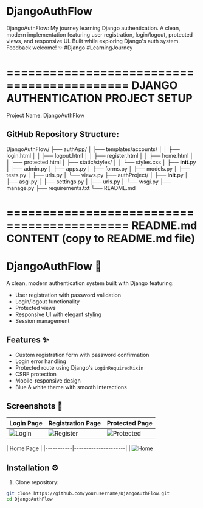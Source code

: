 # DjangoAuthFlow
 DjangoAuthFlow: My journey learning Django authentication. A clean, modern implementation featuring user registration, login/logout, protected views, and responsive UI. Built while exploring Django's auth system. Feedback welcome! ✨ #Django #LearningJourney

===========================================
DJANGO AUTHENTICATION PROJECT SETUP
===========================================

Project Name: DjangoAuthFlow

GitHub Repository Structure:
----------------------------
DjangoAuthFlow/
├── authApp/
│   ├── templates/accounts/
│   │   ├── login.html
│   │   ├── logout.html
│   │   ├── register.html
│   │   ├── home.html
│   │   └── protected.html
│   ├── static/styles/
│   │   └── styles.css
│   ├── __init__.py
│   ├── admin.py
│   ├── apps.py
│   ├── forms.py
│   ├── models.py
│   ├── tests.py
│   ├── urls.py
│   └── views.py
├── authProject/
│   ├── __init__.py
│   ├── asgi.py
│   ├── settings.py
│   ├── urls.py
│   └── wsgi.py
├── manage.py
├── requirements.txt
└── README.md

===========================================
README.md CONTENT (copy to README.md file)
===========================================

# DjangoAuthFlow 🔐

A clean, modern authentication system built with Django featuring:
- User registration with password validation
- Login/logout functionality
- Protected views
- Responsive UI with elegant styling
- Session management

## Features ✨
- Custom registration form with password confirmation
- Login error handling
- Protected route using Django's `LoginRequiredMixin`
- CSRF protection
- Mobile-responsive design
- Blue & white theme with smooth interactions

## Screenshots 📸

| Login Page | Registration Page | Protected Page |
|------------|-------------------|----------------|
| ![Login](screenshots/login.png) | ![Register](screenshots/register.png) | ![Protected](screenshots/protected.png) |

| Home Page |
|-----------|---------------------|
| ![Home]([screenshots/home.png](https://github.com/user-attachments/assets/5a58acd2-c8a6-4b15-aca0-35326ccbef88))

## Installation ⚙️
1. Clone repository:
```bash
git clone https://github.com/yourusername/DjangoAuthFlow.git
cd DjangoAuthFlow
